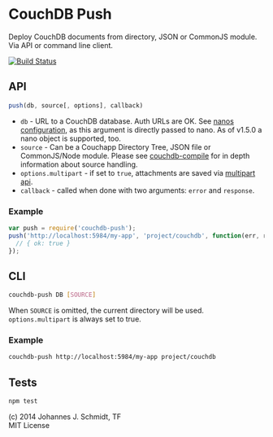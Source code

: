 # CouchDB Push
Deploy CouchDB documents from directory, JSON or CommonJS module.
Via API or command line client.

[![Build
Status](https://travis-ci.org/jo/couchdb-push.svg?branch=master)](http://travis-ci.org/jo/couchdb-push)


## API

```js
push(db, source[, options], callback)
```

* `db` - URL to a CouchDB database. Auth URLs are OK. See [nanos configuration](https://github.com/dscape/nano#configuration), as this argument is directly passed to nano. As of v1.5.0 a nano object is supported, too.
* `source` -  Can be a  Couchapp Directory Tree, JSON file or CommonJS/Node module. Please see [couchdb-compile](https://github.com/jo/couchdb-compile) for in depth information about source handling.
* `options.multipart` - if set to `true`, attachments are saved via [multipart api](http://docs.couchdb.org/en/latest/api/document/common.html#creating-multiple-attachments).
* `callback` - called when done with two arguments: `error` and `response`.

### Example

```js
var push = require('couchdb-push');
push('http://localhost:5984/my-app', 'project/couchdb', function(err, resp) {
  // { ok: true }
});
```


## CLI
```sh
couchdb-push DB [SOURCE]
```

When `SOURCE` is omitted, the current directory will be used.  
`options.multipart` is always set to true.

### Example

```sh
couchdb-push http://localhost:5984/my-app project/couchdb
```

## Tests
```sh
npm test
```

(c) 2014 Johannes J. Schmidt, TF  
MIT License
